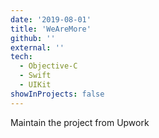 ```yaml
---
date: '2019-08-01'
title: 'WeAreMore'
github: ''
external: ''
tech:
  - Objective-C
  - Swift
  - UIKit
showInProjects: false
---
```


Maintain the project from Upwork 
